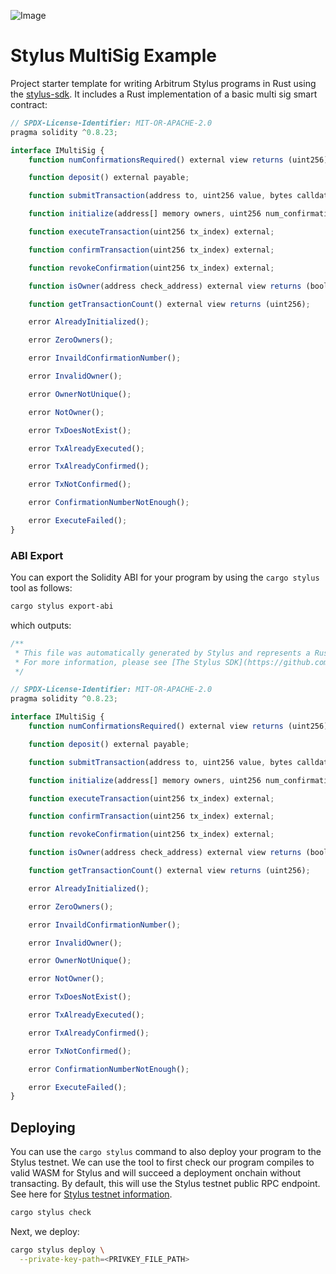 ![Image](./header.png)

# Stylus MultiSig Example

Project starter template for writing Arbitrum Stylus programs in Rust using the [stylus-sdk](https://github.com/OffchainLabs/stylus-sdk-rs). It includes a Rust implementation of a basic multi sig smart contract:

```js
// SPDX-License-Identifier: MIT-OR-APACHE-2.0
pragma solidity ^0.8.23;

interface IMultiSig {
    function numConfirmationsRequired() external view returns (uint256);

    function deposit() external payable;

    function submitTransaction(address to, uint256 value, bytes calldata data) external;

    function initialize(address[] memory owners, uint256 num_confirmations_required) external;

    function executeTransaction(uint256 tx_index) external;

    function confirmTransaction(uint256 tx_index) external;

    function revokeConfirmation(uint256 tx_index) external;

    function isOwner(address check_address) external view returns (bool);

    function getTransactionCount() external view returns (uint256);

    error AlreadyInitialized();

    error ZeroOwners();

    error InvaildConfirmationNumber();

    error InvalidOwner();

    error OwnerNotUnique();

    error NotOwner();

    error TxDoesNotExist();

    error TxAlreadyExecuted();

    error TxAlreadyConfirmed();

    error TxNotConfirmed();

    error ConfirmationNumberNotEnough();

    error ExecuteFailed();
}
```

### ABI Export

You can export the Solidity ABI for your program by using the `cargo stylus` tool as follows:

```bash
cargo stylus export-abi
```

which outputs:

```js
/**
 * This file was automatically generated by Stylus and represents a Rust program.
 * For more information, please see [The Stylus SDK](https://github.com/OffchainLabs/stylus-sdk-rs).
 */

// SPDX-License-Identifier: MIT-OR-APACHE-2.0
pragma solidity ^0.8.23;

interface IMultiSig {
    function numConfirmationsRequired() external view returns (uint256);

    function deposit() external payable;

    function submitTransaction(address to, uint256 value, bytes calldata data) external;

    function initialize(address[] memory owners, uint256 num_confirmations_required) external;

    function executeTransaction(uint256 tx_index) external;

    function confirmTransaction(uint256 tx_index) external;

    function revokeConfirmation(uint256 tx_index) external;

    function isOwner(address check_address) external view returns (bool);

    function getTransactionCount() external view returns (uint256);

    error AlreadyInitialized();

    error ZeroOwners();

    error InvaildConfirmationNumber();

    error InvalidOwner();

    error OwnerNotUnique();

    error NotOwner();

    error TxDoesNotExist();

    error TxAlreadyExecuted();

    error TxAlreadyConfirmed();

    error TxNotConfirmed();

    error ConfirmationNumberNotEnough();

    error ExecuteFailed();
}
```

## Deploying

You can use the `cargo stylus` command to also deploy your program to the Stylus testnet. We can use the tool to first check
our program compiles to valid WASM for Stylus and will succeed a deployment onchain without transacting. By default, this will use the Stylus testnet public RPC endpoint. See here for [Stylus testnet information](https://docs.arbitrum.io/stylus/reference/testnet-information).

```bash
cargo stylus check
```

Next, we deploy:

```bash
cargo stylus deploy \
  --private-key-path=<PRIVKEY_FILE_PATH>
```
